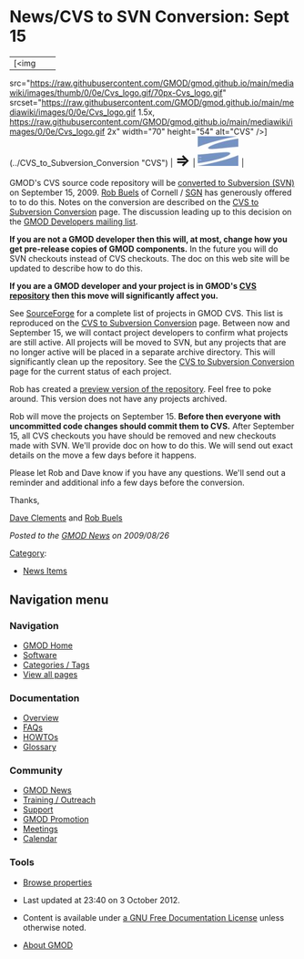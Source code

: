 



<span id="top"></span>




# <span dir="auto">News/CVS to SVN Conversion: Sept 15</span>











|  |  |  |
|----|----|----|
| [<img
src="https://raw.githubusercontent.com/GMOD/gmod.github.io/main/mediawiki/images/thumb/0/0e/Cvs_logo.gif/70px-Cvs_logo.gif"
srcset="https://raw.githubusercontent.com/GMOD/gmod.github.io/main/mediawiki/images/0/0e/Cvs_logo.gif 1.5x, https://raw.githubusercontent.com/GMOD/gmod.github.io/main/mediawiki/images/0/0e/Cvs_logo.gif 2x"
width="70" height="54" alt="CVS" />](../CVS_to_Subversion_Conversion "CVS") | <span style="font-size: 200%; font-weight: bold">⇒</span> | [<img src="https://raw.githubusercontent.com/GMOD/gmod.github.io/main/mediawiki/images/9/9c/Subversion_logo.jpg" width="73"
height="52" alt="Subversion" />](../CVS_to_Subversion_Conversion "Subversion") |



GMOD's CVS source code repository will be [converted to Subversion
(SVN)](../CVS_to_Subversion_Conversion "CVS to Subversion Conversion")
on September 15, 2009. [Rob
Buels](../User%3ARobertBuels "User%3ARobertBuels") of Cornell /
[SGN](../Category%3ASGN "Category%3ASGN") has generously offered to to do
this. Notes on the conversion are described on the [CVS to Subversion
Conversion](../CVS_to_Subversion_Conversion "CVS to Subversion Conversion")
page. The discussion leading up to this decision on the
<a href="http://comments.gmane.org/gmane.science.biology.gmod.devel/364"
class="external text" rel="nofollow">GMOD Developers mailing list</a>.

**If you are not a GMOD developer then this will, at most, change how
you get pre-release copies of GMOD components.** In the future you will
do SVN checkouts instead of CVS checkouts. The doc on this web site will
be updated to describe how to do this.



**If you are a GMOD developer and your project is in GMOD's
<a href="http://gmod.cvs.sourceforge.net/gmod/" class="external text"
rel="nofollow">CVS repository</a> then this move will significantly
affect you.**



See
<a href="http://gmod.cvs.sourceforge.net/gmod/" class="external text"
rel="nofollow">SourceForge</a> for a complete list of projects in GMOD
CVS. This list is reproduced on the [CVS to Subversion
Conversion](../CVS_to_Subversion_Conversion "CVS to Subversion Conversion")
page. Between now and September 15, we will contact project developers
to confirm what projects are still active. All projects will be moved to
SVN, but any projects that are no longer active will be placed in a
separate archive directory. This will significantly clean up the
repository. See the [CVS to Subversion
Conversion](../CVS_to_Subversion_Conversion "CVS to Subversion Conversion")
page for the current status of each project.

Rob has created a
<a href="http://bugs.sgn.cornell.edu/trac/gmod_test_svn/browser/"
class="external text" rel="nofollow">preview version of the
repository</a>. Feel free to poke around. This version does not have any
projects archived.

Rob will move the projects on September 15. **Before then everyone with
uncommitted code changes should commit them to CVS.** After September
15, all CVS checkouts you have should be removed and new checkouts made
with SVN. We'll provide doc on how to do this. We will send out exact
details on the move a few days before it happens.

  
Please let Rob and Dave know if you have any questions. We'll send out a
reminder and additional info a few days before the conversion.

Thanks,

[Dave Clements](../User%3AClements "User%3AClements") and [Rob
Buels](../User%3ARobertBuels "User%3ARobertBuels")

  



*Posted to the [GMOD News](../GMOD_News "GMOD News") on 2009/08/26*






[Category](../Special%3ACategories "Special%3ACategories"):

- [News Items](../Category%3ANews_Items "Category%3ANews Items")






## Navigation menu







<a href="../Main_Page"
style="background-image: url(../../images/GMOD-cogs.png);"
title="Visit the main page"></a>


### Navigation



- <span id="n-GMOD-Home">[GMOD Home](../Main_Page)</span>
- <span id="n-Software">[Software](../GMOD_Components)</span>
- <span id="n-Categories-.2F-Tags">[Categories /
  Tags](../Categories)</span>
- <span id="n-View-all-pages">[View all
  pages](../Special:AllPages)</span>




### Documentation



- <span id="n-Overview">[Overview](../Overview)</span>
- <span id="n-FAQs">[FAQs](../Category%3AFAQ)</span>
- <span id="n-HOWTOs">[HOWTOs](../Category%3AHOWTO)</span>
- <span id="n-Glossary">[Glossary](../Glossary)</span>




### Community



- <span id="n-GMOD-News">[GMOD News](../GMOD_News)</span>
- <span id="n-Training-.2F-Outreach">[Training /
  Outreach](../Training_and_Outreach)</span>
- <span id="n-Support">[Support](../Support)</span>
- <span id="n-GMOD-Promotion">[GMOD Promotion](../GMOD_Promotion)</span>
- <span id="n-Meetings">[Meetings](../Meetings)</span>
- <span id="n-Calendar">[Calendar](../Calendar)</span>




### Tools

- <span id="t-smwbrowselink"><a href="../Special%3ABrowse/News-2FCVS_to_SVN_Conversion%3A_Sept_15"
  rel="smw-browse">Browse properties</a></span>



- <span id="footer-info-lastmod">Last updated at 23:40 on 3 October
  2012.</span>
<!-- - <span id="footer-info-viewcount">6,559 page views.</span> -->
- <span id="footer-info-copyright">Content is available under
  <a href="http://www.gnu.org/licenses/fdl-1.3.html" class="external"
  rel="nofollow">a GNU Free Documentation License</a> unless otherwise
  noted.</span>

<!-- -->

- <span id="footer-places-about">[About
  GMOD](../GMOD%3AAbout "GMOD%3AAbout")</span>

<!-- -->





